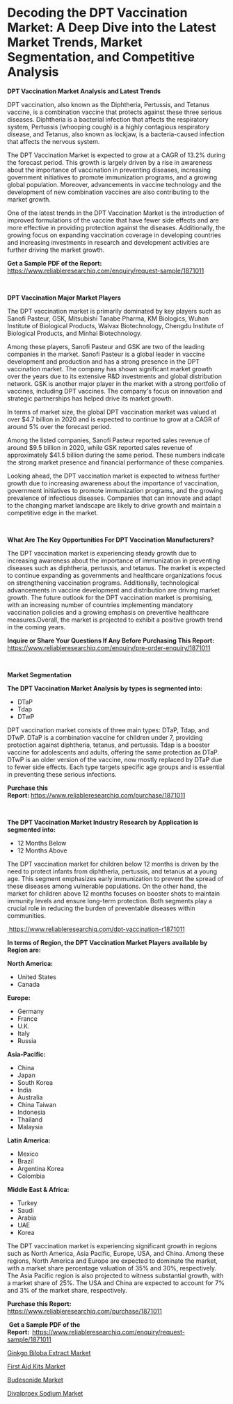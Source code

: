<p><h1>Decoding the DPT Vaccination Market: A Deep Dive into the Latest Market Trends, Market Segmentation, and Competitive Analysis</h1></p><p><strong>DPT Vaccination Market Analysis and Latest Trends</strong></p>
<p><p>DPT vaccination, also known as the Diphtheria, Pertussis, and Tetanus vaccine, is a combination vaccine that protects against these three serious diseases. Diphtheria is a bacterial infection that affects the respiratory system, Pertussis (whooping cough) is a highly contagious respiratory disease, and Tetanus, also known as lockjaw, is a bacteria-caused infection that affects the nervous system.</p><p>The DPT Vaccination Market is expected to grow at a CAGR of 13.2% during the forecast period. This growth is largely driven by a rise in awareness about the importance of vaccination in preventing diseases, increasing government initiatives to promote immunization programs, and a growing global population. Moreover, advancements in vaccine technology and the development of new combination vaccines are also contributing to the market growth.</p><p>One of the latest trends in the DPT Vaccination Market is the introduction of improved formulations of the vaccine that have fewer side effects and are more effective in providing protection against the diseases. Additionally, the growing focus on expanding vaccination coverage in developing countries and increasing investments in research and development activities are further driving the market growth.</p></p>
<p><strong>Get a Sample PDF of the Report:&nbsp;</strong> <a href="https://www.reliableresearchiq.com/enquiry/request-sample/1871011">https://www.reliableresearchiq.com/enquiry/request-sample/1871011</a></p>
<p>&nbsp;</p>
<p><strong>DPT Vaccination Major Market Players</strong></p>
<p><p>The DPT vaccination market is primarily dominated by key players such as Sanofi Pasteur, GSK, Mitsubishi Tanabe Pharma, KM Biologics, Wuhan Institute of Biological Products, Walvax Biotechnology, Chengdu Institute of Biological Products, and Minhai Biotechnology.</p><p>Among these players, Sanofi Pasteur and GSK are two of the leading companies in the market. Sanofi Pasteur is a global leader in vaccine development and production and has a strong presence in the DPT vaccination market. The company has shown significant market growth over the years due to its extensive R&D investments and global distribution network. GSK is another major player in the market with a strong portfolio of vaccines, including DPT vaccines. The company's focus on innovation and strategic partnerships has helped drive its market growth.</p><p>In terms of market size, the global DPT vaccination market was valued at over $4.7 billion in 2020 and is expected to continue to grow at a CAGR of around 5% over the forecast period.</p><p>Among the listed companies, Sanofi Pasteur reported sales revenue of around $9.5 billion in 2020, while GSK reported sales revenue of approximately $41.5 billion during the same period. These numbers indicate the strong market presence and financial performance of these companies.</p><p>Looking ahead, the DPT vaccination market is expected to witness further growth due to increasing awareness about the importance of vaccination, government initiatives to promote immunization programs, and the growing prevalence of infectious diseases. Companies that can innovate and adapt to the changing market landscape are likely to drive growth and maintain a competitive edge in the market.</p></p>
<p>&nbsp;</p>
<p><strong>What Are The Key Opportunities For DPT Vaccination Manufacturers?</strong></p>
<p><p>The DPT vaccination market is experiencing steady growth due to increasing awareness about the importance of immunization in preventing diseases such as diphtheria, pertussis, and tetanus. The market is expected to continue expanding as governments and healthcare organizations focus on strengthening vaccination programs. Additionally, technological advancements in vaccine development and distribution are driving market growth. The future outlook for the DPT vaccination market is promising, with an increasing number of countries implementing mandatory vaccination policies and a growing emphasis on preventive healthcare measures.Overall, the market is projected to exhibit a positive growth trend in the coming years.</p></p>
<p><strong>Inquire or Share Your Questions If Any Before Purchasing This Report:</strong> <a href="https://www.reliableresearchiq.com/enquiry/pre-order-enquiry/1871011">https://www.reliableresearchiq.com/enquiry/pre-order-enquiry/1871011</a></p>
<p>&nbsp;</p>
<p><strong>Market Segmentation</strong></p>
<p><strong>The DPT Vaccination Market Analysis by types is segmented into:</strong></p>
<p><ul><li>DTaP</li><li>Tdap</li><li>DTwP</li></ul></p>
<p><p>DPT vaccination market consists of three main types: DTaP, Tdap, and DTwP. DTaP is a combination vaccine for children under 7, providing protection against diphtheria, tetanus, and pertussis. Tdap is a booster vaccine for adolescents and adults, offering the same protection as DTaP. DTwP is an older version of the vaccine, now mostly replaced by DTaP due to fewer side effects. Each type targets specific age groups and is essential in preventing these serious infections.</p></p>
<p><strong>Purchase this Report:&nbsp;</strong><a href="https://www.reliableresearchiq.com/purchase/1871011">https://www.reliableresearchiq.com/purchase/1871011</a></p>
<p>&nbsp;</p>
<p><strong>The DPT Vaccination Market Industry Research by Application is segmented into:</strong></p>
<p><ul><li>12 Months Below</li><li>12 Months Above</li></ul></p>
<p><p>The DPT vaccination market for children below 12 months is driven by the need to protect infants from diphtheria, pertussis, and tetanus at a young age. This segment emphasizes early immunization to prevent the spread of these diseases among vulnerable populations. On the other hand, the market for children above 12 months focuses on booster shots to maintain immunity levels and ensure long-term protection. Both segments play a crucial role in reducing the burden of preventable diseases within communities.</p></p>
<p><a href="https://www.reliableresearchiq.com/dpt-vaccination-r1871011">&nbsp;https://www.reliableresearchiq.com/dpt-vaccination-r1871011</a></p>
<p><strong>In terms of Region, the DPT Vaccination Market Players available by Region are:</strong></p>
<p>
    <p> <strong> North America: </strong>
        <ul>
            <li>United States</li>
            <li>Canada</li>
        </ul>
        </p> 
    <p> <strong> Europe: </strong>
        <ul>
            <li>Germany</li>
            <li>France</li>
            <li>U.K.</li>
            <li>Italy</li>
            <li>Russia</li>
        </ul>
        </p> 
    <p> <strong> Asia-Pacific: </strong>
        <ul>
            <li>China</li>
            <li>Japan</li>
            <li>South Korea</li>
            <li>India</li>
            <li>Australia</li>
            <li>China Taiwan</li>
            <li>Indonesia</li>
            <li>Thailand</li>
            <li>Malaysia</li>
        </ul>
        </p> 
    <p> <strong> Latin America: </strong>
        <ul>
            <li>Mexico</li>
            <li>Brazil</li>
            <li>Argentina Korea</li>
            <li>Colombia</li>
        </ul>
        </p> 
    <p> <strong> Middle East & Africa: </strong>
        <ul>
            <li>Turkey</li>
            <li>Saudi</li>
            <li>Arabia</li>
            <li>UAE</li>
            <li>Korea</li>
        </ul>
    </p>
    </p>
<p><p>The DPT vaccination market is experiencing significant growth in regions such as North America, Asia Pacific, Europe, USA, and China. Among these regions, North America and Europe are expected to dominate the market, with a market share percentage valuation of 35% and 30%, respectively. The Asia Pacific region is also projected to witness substantial growth, with a market share of 25%. The USA and China are expected to account for 7% and 3% of the market share, respectively.</p></p>
<p><strong>Purchase this Report: </strong><a href="https://www.reliableresearchiq.com/purchase/1871011">https://www.reliableresearchiq.com/purchase/1871011</a></p>
<p>&nbsp;<strong>Get a Sample PDF of the Report:&nbsp;&nbsp;</strong><a href="https://www.reliableresearchiq.com/enquiry/request-sample/1871011">https://www.reliableresearchiq.com/enquiry/request-sample/1871011</a></p>
<p><strong></strong></p>
<p><p><a href="https://github.com/gdfhhhj/Market-Research-Report-List-6/blob/main/ginkgo-biloba-extract-market.md">Ginkgo Biloba Extract Market</a></p><p><a href="https://github.com/RichRobinson5/Market-Research-Report-List-6/blob/main/first-aid-kits-market.md">First Aid Kits Market</a></p><p><a href="https://github.com/julyju69/Market-Research-Report-List-4/blob/main/budesonide-market.md">Budesonide Market</a></p><p><a href="https://github.com/nathandecarvalho/Market-Research-Report-List-4/blob/main/divalproex-sodium-market.md">Divalproex Sodium Market</a></p></p>